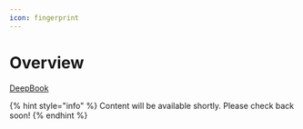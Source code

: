 ```yaml
---
icon: fingerprint
---
```


# Overview

[DeepBook](https://github.com/MystenLabs/deepbookv3/tree/main)

{% hint style="info" %}
Content will be available shortly. Please check back soon!
{% endhint %}